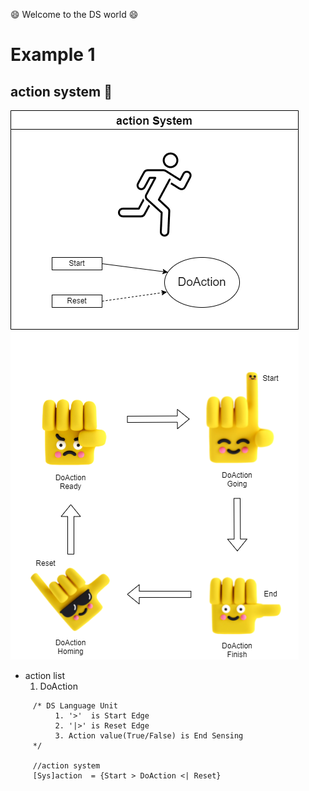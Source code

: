 :smile: Welcome to the DS world  :smile:
# Example 1 

## action system :raising_hand:


 ![AAA](./png/ex1.dio.png)
 
  - action list 
    1. DoAction



```
     /* DS Language Unit
          1. '>'  is Start Edge
          2. '|>' is Reset Edge
          3. Action value(True/False) is End Sensing
     */

     //action system 
     [Sys]action  = {Start > DoAction <| Reset}
```

